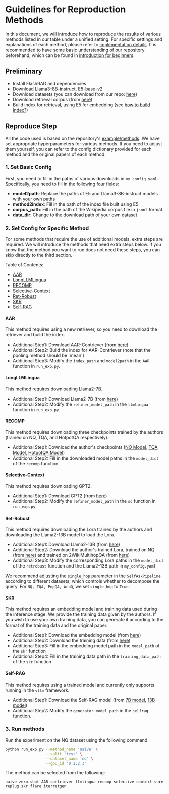 # Guidelines for Reproduction Methods

In this document, we will introduce how to reproduce the results of various methods listed in our table under a unified setting. For specific settings and explanations of each method, please refer to [implementation details](./baseline_details.md). It is recommended to have some basic understanding of our repository beforehand, which can be found in [introduction for beginners](./introduction_for_beginners_en.md).

## Preliminary

- Install FlashRAG and dependencies
- Download [Llama3-8B-instruct](https://huggingface.co/meta-llama/Meta-Llama-3-8B-Instruct), [E5-base-v2](https://huggingface.co/intfloat/e5-base-v2)
- Download datasets (you can download from our repo: [here](https://huggingface.co/datasets/ignore/FlashRAG_datasets))
- Download retrieval corpus (from [here](https://huggingface.co/datasets/ignore/FlashRAG_datasets))
- Build index for retrieval, using E5 for embedding (see [how to build index?](./building-index.md))

## Reproduce Step

All the code used is based on the repository's [example/methods](../examples/methods/). We have set appropriate hyperparameters for various methods. If you need to adjust them yourself, you can refer to the config dictionary provided for each method and the original papers of each method.

### 1. Set Basic Config

First, you need to fill in the paths of various downloads in `my_config.yaml`. Specifically, you need to fill in the following four fields:
- **model2path**: Replace the paths of E5 and Llama3-8B-instruct models with your own paths
- **method2index**: Fill in the path of the index file built using E5
- **corpus_path**: Fill in the path of the Wikipedia corpus file in `jsonl` format
- **data_dir**: Change to the download path of your own dataset

### 2. Set Config for Specific Method

For some methods that require the use of additional models, extra steps are required. We will introduce the methods that need extra steps below. If you know that the method you want to run does not need these steps, you can skip directly to the third section.

Table of Contents:
- [AAR](#aar)
- [LongLLMLingua](#longllmlingua)
- [RECOMP](#recomp)
- [Selective-Context](#selective-context)
- [Ret-Robust](#ret-robust)
- [SKR](#skr)
- [Self-RAG](#self-rag)

#### AAR

This method requires using a new retriever, so you need to download the retriever and build the index.

- Additional Step1: Download AAR-Contriever (from [here](https://huggingface.co/OpenMatch/AAR-Contriever-KILT))
- Additional Step2: Build the index for AAR-Contriever (note that the pooling method should be 'mean')
- Additional Step3: Modify the `index_path` and `model2path` in the `AAR` function in `run_exp.py`.

#### LongLLMLingua

This method requires downloading Llama2-7B.

- Additional Step1: Download Llama2-7B (from [here](https://huggingface.co/meta-llama/Llama-2-7b-hf))
- Additional Step2: Modify the `refiner_model_path` in the `llmlingua` function in `run_exp.py`

#### RECOMP

This method requires downloading three checkpoints trained by the authors (trained on NQ, TQA, and HotpotQA respectively).

- Additional Step1: Download the author's checkpoints ([NQ Model](https://huggingface.co/fangyuan/nq_abstractive_compressor), [TQA Model](https://huggingface.co/fangyuan/tqa_abstractive_compressor), [HotpotQA Model](https://huggingface.co/fangyuan/hotpotqa_abstractive))
- Additional Step2: Fill in the downloaded model paths in the `model_dict` of the `recomp` function

#### Selective-Context

This method requires downloading GPT2.

- Additional Step1: Download GPT2 (from [here](https://huggingface.co/openai-community/gpt2))
- Additional Step2: Modify the `refiner_model_path` in the `sc` function in `run_exp.py`

#### Ret-Robust

This method requires downloading the Lora trained by the authors and downloading the Llama2-13B model to load the Lora.

- Additional Step1: Download Llama2-13B (from [here](https://huggingface.co/meta-llama/Llama-2-13b-hf))
- Additional Step2: Download the author's trained Lora, trained on NQ (from [here](https://huggingface.co/Ori/llama-2-13b-peft-nq-retrobust)) and trained on 2WikiMultihopQA (from [here](https://huggingface.co/Ori/llama-2-13b-peft-2wikihop-retrobust))
- Additional Step3: Modify the corresponding Lora paths in the `model_dict` of the `retrobust` function and the Llama2-13B path in `my_config.yaml`

We recommend adjusting the `single_hop` parameter in the `SelfAskPipeline` according to different datasets, which controls whether to decompose the query. For `NQ, TQA, PopQA, WebQ`, we set `single_hop` to `True`.

#### SKR

This method requires an embedding model and training data used during the inference stage. We provide the training data given by the authors. If you wish to use your own training data, you can generate it according to the format of the training data and the original paper.

- Additional Step1: Download the embedding model (from [here](https://huggingface.co/princeton-nlp/sup-simcse-bert-base-uncased))
- Additional Step2: Download the training data (from [here](../examples/methods/sample_data/skr_training.json))
- Additional Step3: Fill in the embedding model path in the `model_path` of the `skr` function
- Additional Step4: Fill in the training data path in the `training_data_path` of the `skr` function

#### Self-RAG

This method requires using a trained model and currently only supports running in the `vllm` framework.

- Additional Step1: Download the Self-RAG model (from [7B model](https://huggingface.co/selfrag/selfrag_llama2_7b), [13B model](https://huggingface.co/selfrag/selfrag_llama2_13b))
- Additional Step2: Modify the `generator_model_path` in the `selfrag` function.

### 3. Run methods

Run the experiment on the NQ dataset using the following command.

```bash
python run_exp.py --method_name 'naive' \
                  --split 'test' \
                  --dataset_name 'nq' \
                  --gpu_id '0,1,2,3'
```

The method can be selected from the following:
```
naive zero-shot AAR-contriever llmlingua recomp selective-context sure replug skr flare iterretgen
```
